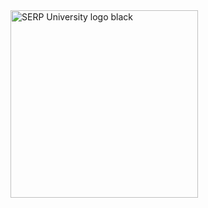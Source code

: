<img src="https://github.com/serpuniversity/.github/assets/45643901/e8167090-f561-4db4-a156-5269750d8f11" alt="SERP University logo black" style="width: 300px;">
